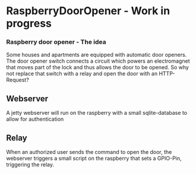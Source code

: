 # RaspberryDoorOpener - Work in progress

### Raspberry door opener -  The idea
Some houses and apartments are equipped with automatic door openers. The door opener switch connects a circuit which powers
an electromagnet that moves part of the lock and thus allows the door to be opened.
So why not replace that switch with a relay and open the door with an HTTP-Request?

## Webserver
A jetty webserver will run on the raspberry with a small sqlite-database to allow for authentication

## Relay
When an authorized user sends the command to open the door, the webserver triggers a small script on the raspberry that sets a GPIO-Pin, triggering the relay. 
